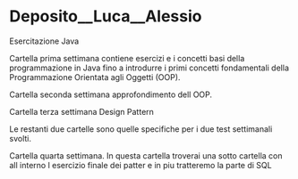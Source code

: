 # Deposito__Luca__Alessio
Esercitazione Java

Cartella prima settimana contiene  esercizi e i concetti basi della programmazione in Java fino a introdurre i primi concetti fondamentali della Programmazione Orientata agli Oggetti (OOP).

Cartella seconda settimana approfondimento dell OOP.

Cartella terza settimana Design Pattern

Le restanti due cartelle sono quelle specifiche per i due test settimanali svolti.

Cartella quarta settimana. In questa cartella troverai una sotto cartella con all interno l esercizio finale dei patter e in piu tratteremo la parte di SQL
